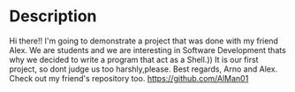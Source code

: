 # Description
Hi there!! I'm going to demonstrate a project that was done with my friend Alex. We are students and we are interesting in Software Development thats why we decided to write a program that act as a Shell.))
It is our first project, so dont judge us too harshly,please. 
Best regards,
Arno and Alex.
Check out  my friend's repository too.
https://github.com/AlMan01
